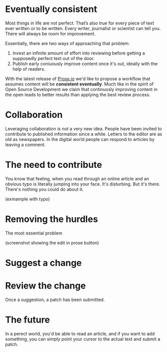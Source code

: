 # Eventually consistent

Most things in life are not perfect. That’s also true for every piece of text ever written or to be written. Every writer, journalist or scientist can tell you. There will always be room for improvement.

Essentially, there are two ways of approaching that problem:

1. Invest an infinite amount of effort into reviewing before getting a supposedly perfect text out of the door.
2. Publish early coniuously improve content once it's out, ideally with the help of readers.

With the latest release of [Prose.io](http://prose.io) we'd like to propose a workflow that assumes content will be **consistent eventually**. Much like in the spirit of Open Source Development we claim that continuosly improving content in the open leads to better results than applying the best review process.

# Collaboration

Leveraging collaboration is not a very new idea. People have been invited to contribute to published information since a while. Letters to the editor are as old as newspapers. In the digital world people can respond to articles by leaving a comment.

# The need to contribute

You know that feeling, when you read through an online article and an obvious typo is literally jumping into your face. It's disturbing. But it's there. There's nothing you could do about it.

(exmample with typo)

# Removing the hurdles

The most essential problem 

(screenshot showing the edit in prose button)

# Suggest a change


# Review the change

Once a suggestion, a patch has been submitted.


# The future

In a perect world, you'd be able to read an article, and if you want to add something, you can simply point your cursor to the actual text and submit a patch. 

